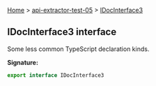 [Home](./index) &gt; [api-extractor-test-05](./api-extractor-test-05.md) &gt; [IDocInterface3](./api-extractor-test-05.idocinterface3.md)

## IDocInterface3 interface

Some less common TypeScript declaration kinds.

<b>Signature:</b>

```typescript
export interface IDocInterface3 
```
